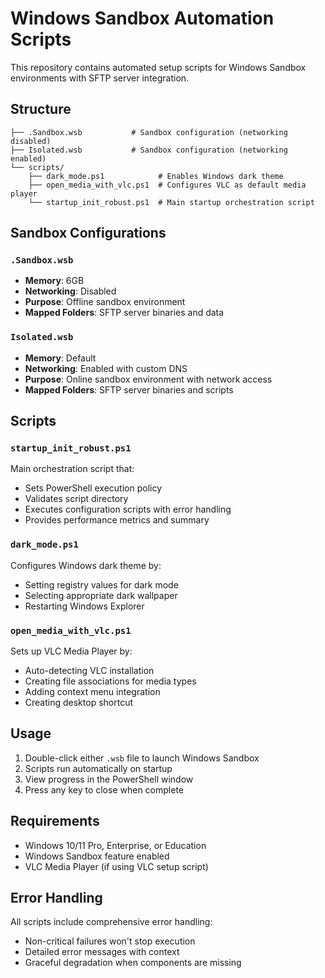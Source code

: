 # Windows Sandbox Automation Scripts

This repository contains automated setup scripts for Windows Sandbox environments with SFTP server integration.

## Structure

```
├── .Sandbox.wsb           # Sandbox configuration (networking disabled)
├── Isolated.wsb           # Sandbox configuration (networking enabled)
└── scripts/
    ├── dark_mode.ps1            # Enables Windows dark theme
    ├── open_media_with_vlc.ps1  # Configures VLC as default media player
    └── startup_init_robust.ps1  # Main startup orchestration script
```

## Sandbox Configurations

### `.Sandbox.wsb`
- **Memory**: 6GB
- **Networking**: Disabled
- **Purpose**: Offline sandbox environment
- **Mapped Folders**: SFTP server binaries and data

### `Isolated.wsb`
- **Memory**: Default
- **Networking**: Enabled with custom DNS
- **Purpose**: Online sandbox environment with network access
- **Mapped Folders**: SFTP server binaries and scripts

## Scripts

### `startup_init_robust.ps1`
Main orchestration script that:
- Sets PowerShell execution policy
- Validates script directory
- Executes configuration scripts with error handling
- Provides performance metrics and summary

### `dark_mode.ps1`
Configures Windows dark theme by:
- Setting registry values for dark mode
- Selecting appropriate dark wallpaper
- Restarting Windows Explorer

### `open_media_with_vlc.ps1`
Sets up VLC Media Player by:
- Auto-detecting VLC installation
- Creating file associations for media types
- Adding context menu integration
- Creating desktop shortcut

## Usage

1. Double-click either `.wsb` file to launch Windows Sandbox
2. Scripts run automatically on startup
3. View progress in the PowerShell window
4. Press any key to close when complete

## Requirements

- Windows 10/11 Pro, Enterprise, or Education
- Windows Sandbox feature enabled
- VLC Media Player (if using VLC setup script)

## Error Handling

All scripts include comprehensive error handling:
- Non-critical failures won't stop execution
- Detailed error messages with context
- Graceful degradation when components are missing
